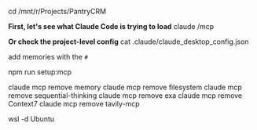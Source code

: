 cd /mnt/r/Projects/PantryCRM

**First, let's see what Claude Code is trying to load**
claude /mcp

**Or check the project-level config**
cat .claude/claude_desktop_config.json


add memories with the `#`


npm run setup:mcp

claude mcp remove memory
claude mcp remove filesystem
claude mcp remove sequential-thinking
claude mcp remove exa
claude mcp remove Context7
claude mcp remove tavily-mcp

wsl -d Ubuntu


